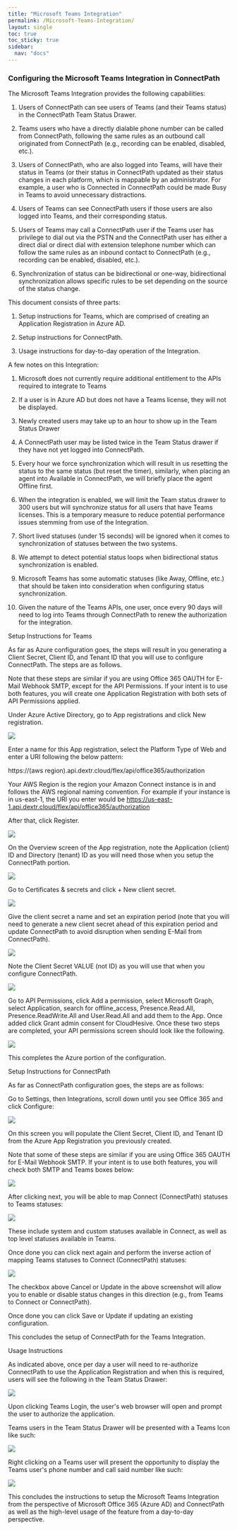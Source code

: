 ```yaml
---
title: "Microsoft Teams Integration"
permalink: /Microsoft-Teams-Integration/
layout: single
toc: true
toc_sticky: true
sidebar:
  nav: "docs"
---
```


### Configuring the Microsoft Teams Integration in ConnectPath

The Microsoft Teams Integration provides the following capabilities:

1)  Users of ConnectPath can see users of Teams (and their Teams status)
    in the ConnectPath Team Status Drawer.

2)  Teams users who have a directly dialable phone number can be called
    from ConnectPath, following the same rules as an outbound call
    originated from ConnectPath (e.g., recording can be enabled,
    disabled, etc.).

3)  Users of ConnectPath, who are also logged into Teams, will have
    their status in Teams (or their status in ConnectPath updated as
    their status changes in each platform, which is mappable by an
    administrator. For example, a user who is Connected in ConnectPath
    could be made Busy in Teams to avoid unnecessary distractions.

4)  Users of Teams can see ConnectPath users if those users are also
    logged into Teams, and their corresponding status.

5)  Users of Teams may call a ConnectPath user if the Teams user has
    privilege to dial out via the PSTN and the ConnectPath user has
    either a direct dial or direct dial with extension telephone number
    which can follow the same rules as an inbound contact to ConnectPath
    (e.g., recording can be enabled, disabled, etc.).

6)  Synchronization of status can be bidirectional or one-way,
    bidirectional synchronization allows specific rules to be set
    depending on the source of the status change.

This document consists of three parts:

1)  Setup instructions for Teams, which are comprised of creating an
    Application Registration in Azure AD.

2)  Setup instructions for ConnectPath.

3)  Usage instructions for day-to-day operation of the Integration.

A few notes on this Integration:

1)  Microsoft does not currently require additional entitlement to the
    APIs required to integrate to Teams

2)  If a user is in Azure AD but does not have a Teams license, they
    will not be displayed.

3)  Newly created users may take up to an hour to show up in the Team
    Status Drawer

4)  A ConnectPath user may be listed twice in the Team Status drawer if
    they have not yet logged into ConnectPath.

5)  Every hour we force synchronization which will result in us
    resetting the status to the same status (but reset the timer),
    similarly, when placing an agent into Available in ConnectPath, we
    will briefly place the agent Offline first.

6)  When the integration is enabled, we will limit the Team status
    drawer to 300 users but will synchronize status for all users that
    have Teams licenses. This is a temporary measure to reduce potential
    performance issues stemming from use of the Integration.

7)  Short lived statuses (under 15 seconds) will be ignored when it
    comes to synchronization of statuses between the two systems.

8)  We attempt to detect potential status loops when bidirectional
    status synchronization is enabled.

9)  Microsoft Teams has some automatic statuses (like Away, Offline,
    etc.) that should be taken into consideration when configuring
    status synchronization.

10) Given the nature of the Teams APIs, one user, once every 90 days
    will need to log into Teams through ConnectPath to renew the
    authorization for the integration.

Setup Instructions for Teams

As far as Azure configuration goes, the steps will result in you
generating a Client Secret, Client ID, and Tenant ID that you will use
to configure ConnectPath. The steps are as follows.

Note that these steps are similar if you are using Office 365 OAUTH for
E-Mail Webhook SMTP, except for the API Permissions. If your intent is
to use both features, you will create one Application Registration with
both sets of API Permissions applied.

Under Azure Active Directory, go to App registrations and click New
registration.

![](./Microsoft-Teams-Integration/media/image1.png)

Enter a name for this App registration, select the Platform Type of Web and enter a URI following the below pattern:

https://(aws region).api.dextr.cloud/flex/api/office365/authorization

Your AWS Region is the region your Amazon Connect instance is in and follows the AWS regional naming convention. For example if your instance is in us-east-1, the URI you enter would be https://us-east-1.api.dextr.cloud/flex/api/office365/authorization

After that, click Register.

![](./Microsoft-Teams-Integration/media/image2.png)

On the Overview screen of the App registration, note the Application
(client) ID and Directory (tenant) ID as you will need those when you
setup the ConnectPath portion.

![](./Microsoft-Teams-Integration/media/image3.png)

Go to Certificates & secrets and click + New client secret.

![](./Microsoft-Teams-Integration/media/image4.png)

Give the client secret a name and set an expiration period (note that
you will need to generate a new client secret ahead of this expiration
period and update ConnectPath to avoid disruption when sending E-Mail
from ConnectPath).

![](./Microsoft-Teams-Integration/media/image5.png)

Note the Client Secret VALUE (not ID) as you will use that when you
configure ConnectPath.

![](./Microsoft-Teams-Integration/media/image6.png)

Go to API Permissions, click Add a permission, select Microsoft Graph,
select Application, search for offline_access, Presence.Read.All,
Presence.ReadWrite.All and User.Read.All and add
them to the App. Once added click Grant admin consent for CloudHesive.
Once these two steps are completed, your API permissions screen should
look like the following.

![](./Microsoft-Teams-Integration/media/image7.png)

This completes the Azure portion of the configuration.

Setup Instructions for ConnectPath

As far as ConnectPath configuration goes, the steps are as follows:

Go to Settings, then Integrations, scroll down until you see Office 365
and click Configure:

![](./Microsoft-Teams-Integration/media/image8.png)

On this screen you will populate the Client Secret, Client ID, and
Tenant ID from the Azure App Registration you previously created.

Note that some of these steps are similar if you are using Office 365
OAUTH for E-Mail Webhook SMTP. If your intent is to use both features,
you will check both SMTP and Teams boxes below:

![](./Microsoft-Teams-Integration/media/image9.png)

After clicking next, you will be able to map Connect (ConnectPath)
statuses to Teams statuses:

![](./Microsoft-Teams-Integration/media/image10.png)

These include system and custom statuses available in Connect, as well
as top level statuses available in Teams.

Once done you can click next again and perform the inverse action of
mapping Teams statuses to Connect (ConnectPath) statuses:

![](./Microsoft-Teams-Integration/media/image11.png)

The checkbox above Cancel or Update in the above screenshot will allow
you to enable or disable status changes in this direction (e.g., from
Teams to Connect or ConnectPath).

Once done you can click Save or Update if updating an existing
configuration.

This concludes the setup of ConnectPath for the Teams Integration.

Usage Instructions

As indicated above, once per day a user will need to re-authorize
ConnectPath to use the Application Registration and when this is
required, users will see the following in the Team Status Drawer:

![](./Microsoft-Teams-Integration/media/image12.png)

Upon clicking Teams Login, the user's web browser will open and prompt
the user to authorize the application.

Teams users in the Team Status Drawer will be presented with a Teams
Icon like such:

![](./Microsoft-Teams-Integration/media/image13.png)

Right clicking on a Teams user will present the opportunity to display
the Teams user's phone number and call said number like such:

![](./Microsoft-Teams-Integration/media/image14.png)

This concludes the instructions to setup the Microsoft Teams Integration
from the perspective of Microsoft Office 365 (Azure AD) and ConnectPath
as well as the high-level usage of the feature from a day-to-day
perspective.
